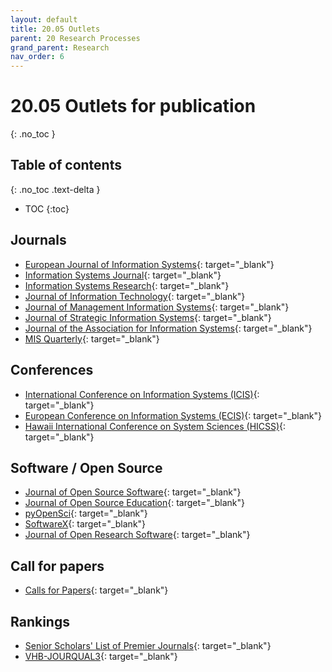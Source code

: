 ```yaml
---
layout: default
title: 20.05 Outlets
parent: 20 Research Processes
grand_parent: Research
nav_order: 6
---
```


# 20.05 Outlets for publication
{: .no_toc }
## Table of contents
{: .no_toc .text-delta }

- TOC
{:toc}

## Journals

- [European Journal of Information Systems](https://www.tandfonline.com/toc/tjis20/current){: target="_blank"}
- [Information Systems Journal](https://onlinelibrary.wiley.com/journal/13652575){: target="_blank"}
- [Information Systems Research](https://pubsonline.informs.org/journal/isre){: target="_blank"}
- [Journal of Information Technology](https://journals.sagepub.com/loi/jina){: target="_blank"}
- [Journal of Management Information Systems](https://www.tandfonline.com/toc/mmis20/current){: target="_blank"}
- [Journal of Strategic Information Systems](https://www.journals.elsevier.com/the-journal-of-strategic-information-systems){: target="_blank"}
- [Journal of the Association for Information Systems](https://aisel.aisnet.org/jais/){: target="_blank"}
- [MIS Quarterly](https://misq.org/){: target="_blank"}

## Conferences

- [International Conference on Information Systems (ICIS)](https://aisnet.org/page/ICISPage){: target="_blank"}
- [European Conference on Information Systems (ECIS)](https://ecis2023.eu/){: target="_blank"}
- [Hawaii International Conference on System Sciences (HICSS)](http://hicss.hawaii.edu/){: target="_blank"}

## Software / Open Source

- [Journal of Open Source Software](https://joss.theoj.org/about){: target="_blank"}
- [Journal of Open Source Education](https://jose.theoj.org/){: target="_blank"}
- [pyOpenSci](https://www.pyopensci.org/){: target="_blank"}
- [SoftwareX](https://www.sciencedirect.com/journal/softwarex/issues){: target="_blank"}
- [Journal of Open Research Software](https://openresearchsoftware.metajnl.com/){: target="_blank"}

## Call for papers

- [Calls for Papers](https://callsforpapers.org/){: target="_blank"}

## Rankings

- [Senior Scholars' List of Premier Journals](https://aisnet.org/page/SeniorScholarListofPremierJournals){: target="_blank"}
- [VHB-JOURQUAL3](https://www.vhbonline.org/vhb4you/vhb-jourqual/vhb-jourqual-3/gesamtliste){: target="_blank"}
